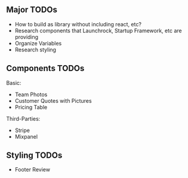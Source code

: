 ## Major TODOs

- How to build as library without including react, etc?
- Research components that Launchrock, Startup Framework, etc are providing
- Organize Variables
- Research styling


## Components TODOs

Basic:
  
  - Team Photos
  - Customer Quotes with Pictures
  - Pricing Table

Third-Parties:

- Stripe
- Mixpanel


## Styling TODOs

- Footer Review

